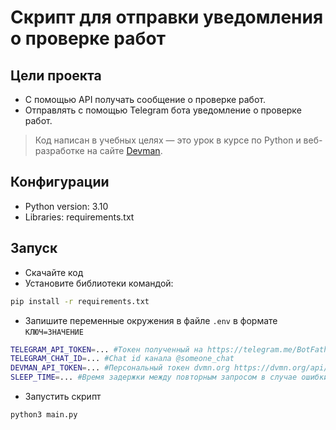 # Скрипт для отправки уведомления о проверке работ

## Цели проекта

* С помощью API получать сообщение о проверке работ.
* Отправлять с помощью Telegram бота уведомление о проверке работ.

> Код написан в учебных целях — это урок в курсе по Python и веб-разработке на сайте [Devman](https://dvmn.org).

## Конфигурации

* Python version: 3.10
* Libraries: requirements.txt

## Запуск

- Скачайте код
- Установите библиотеки командой:

```bash
pip install -r requirements.txt
```

- Запишите переменные окружения в файле `.env` в формате `КЛЮЧ=ЗНАЧЕНИЕ`

```bash
TELEGRAM_API_TOKEN=... #Токен полученный на https://telegram.me/BotFather
TELEGRAM_CHAT_ID=... #Chat id канала @someone_chat
DEVMAN_API_TOKEN=... #Персональный токен dvmn.org https://dvmn.org/api/docs/
SLEEP_TIME=... #Время задержки между повторным запросом в случае ошибки
```

- Запустить скрипт

```bash
python3 main.py
```